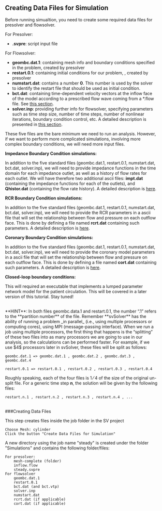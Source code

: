 ## Creating Data Files for Simulation

Before running simualtion, you need to create some required data files for presolver and flowsolver.

For Presolver:

- **.svpre**: script input file

For Flowsolver:

- **geombc.dat.1**: containing mesh info and boundary conditions specified in the problem, created by presolver
- **restart.0.1**: containing initial conditions for our problem, , created by presolver
- **numstart.dat**: contains a number **0**. This number is used by the solver to identify the restart file that should be used as initial condition.
- **bct.dat**: containing time-dependent velocity vectors at the inflow face of the model according to a prescribed flow wave coming from a \*.flow file. See [this section](#bctfile).
- **solver.inp**: providing further info for flowsolver, specifying parameters such as time step size, number of time steps, number of nonlinear iterations, boundary condition control, etc. A detailed description is  presented in [this section](#solverinp).

These five files are the bare minimum we need to run an analysis. However, if we want to perform more complicated simulations, involving more complex boundary conditions, we will need more input files.

**Impedance Boundary Condition simulations:**

In addition to the five standard files (geombc.dat.1, restart.0.1, numstart.dat, bct.dat, solver.inp), we will need to provide impedance functions in the time domain for each impedance outlet, as well as a history of flow rates for each outlet. We will have therefore two additional ascii files: **impt.dat** (containing the impedance functions for each of the outlets), and **Qhistor.dat** (containing the flow rate history). A detailed description is [here](#impbcfile).

**RCR Boundary Condition simulations:**

In addition to the five standard files (geombc.dat.1, restart.0.1, numstart.dat, bct.dat, solver.inp), we will need to provide the RCR parameters in a ascii file that will set the relationship between flow and pressure on each outflow face. This is done by defining a file named **rcrt.dat** containing such parameters. A detailed description is [here](#rcrtfile).

**Coronary Boundary Condition simulations:**

In addition to the five standard files (geombc.dat.1, restart.0.1, numstart.dat, bct.dat, solver.inp), we will need to provide the coronary model parameters in a ascii file that will set the relationship between flow and pressure on each outflow face. This is done by defining a file named **cort.dat** containing such parameters. A detailed description is [here](#cortfile).

**Closed-loop boundary conditions:**

This will required an executable that implements a lumped parameter network model for the patient circulation. This will be covered in a later version of this tutorial. Stay tuned!

<br>
**HINT**: In both files geombc.data.1 and restart.0.1, the number “.1” refers to the **partition number** of the file. Remember **svSolver** has the ability of running a problem _in parallel_ (i.e., using multiple processors or computing cores), using MPI (message-passing interface). When we run a job using multiple processors, the first thing that happens is the “splitting” of these two files into as many processors we are going to use in our analysis, so the calculations can be performed faster. For example, if we use $4$ processors later in svSolver, these files will be split as follows:

~~~
geombc.dat.1 => geombc.dat.1 , geombc.dat.2 , geombc.dat.3 , geombc.dat.4

restart.0.1 => restart.0.1 , restart.0.2 , restart.0.3 , restart.0.4
~~~

Roughly speaking, each of the four files is $1⁄4$ of the size of the original un-split file. For a generic time step **n**, the solution will be given by the following files:

~~~
restart.n.1 , restart.n.2 , restart.n.3 , restart.n.4 , ...
~~~

<br>
###Creating Data Files 

This step creates files inside the job folder in the SV project

	Choose Mesh: cylinder	
	Click the button "Create Data Files for Simulation"

A new directory using the job name "steady" is created under the folder "Simulations" and contains the following folder/files:

	For presolver:	
		mesh-complete (folder)
		inflow.flow
		steady.svpre
	For flowsolver
		geombc.dat.1
		restart.0.1
		bct.dat (and bct.vtp)
		solver.inp
		numstart.dat
		rcrt.dat (if applicable)
		cort.dat (if applicable)




